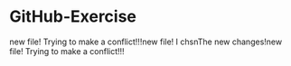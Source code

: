 # GitHub-Exercise

new file!
Trying to make a conflict!!!new file!
I chsnThe new changes!new file!
Trying to make a conflict!!!